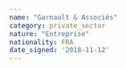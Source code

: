```yaml
---
name: "Garnault & Associés"
category: private_sector
nature: "Entreprise"
nationality: FRA
date_signed: '2018-11-12'
---
```

    